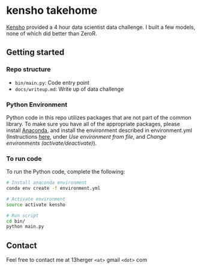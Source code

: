 # kensho takehome

[Kensho](https://www.kensho.com/) provided a 4 hour data scientist data challenge. I built a few models, 
none of which did better than ZeroR. 

## Getting started

### Repo structure

 - `bin/main.py`: Code entry point
 - `docs/writeup.md`: Write up of data challenge

### Python Environment
Python code in this repo utilizes packages that are not part of the common library. To make sure you have all of the 
appropriate packages, please install [Anaconda](https://www.continuum.io/downloads), and install the environment 
described in environment.yml (Instructions [here](http://conda.pydata.org/docs/using/envs.html), under *Use 
environment from file*, and *Change environments (activate/deactivate)*). 

### To run code
  
To run the Python code, complete the following:
```bash
# Install anaconda environment
conda env create -f environment.yml 

# Activate environment
source activate kensho

# Run script
cd bin/
python main.py
```


## Contact
Feel free to contact me at 13herger `<at>` gmail `<dot>` com
